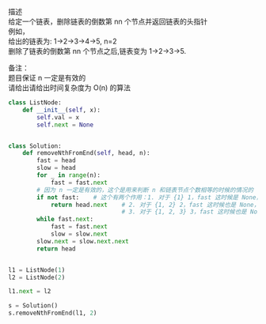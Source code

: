
描述  
给定一个链表，删除链表的倒数第 nn 个节点并返回链表的头指针  
例如，  
给出的链表为: 1→2→3→4→5, n=2  
删除了链表的倒数第 nn 个节点之后,链表变为 1→2→3→5.  

备注：  
题目保证 n 一定是有效的  
请给出请给出时间复杂度为 O(n) 的算法    

```python
class ListNode:
    def __init__(self, x):
        self.val = x
        self.next = None


class Solution:
    def removeNthFromEnd(self, head, n):
        fast = head
        slow = head
        for _ in range(n):
            fast = fast.next
        # 因为 n 一定是有效的，这个是用来判断 n 和链表节点个数相等的时候的情况的  
        if not fast:    # 这个有两个作用：1. 对于 {1} 1，fast 这时候是 None，如果不判断，下面就报错，此时返回的 head.next 是 None  
            return head.next    # 2. 对于 {1, 2} 2，fast 这时候也是 None，如果不判断，下面就报错，此时返回的 head.next 是 {2}    
                                # 3. 对于 {1, 2, 3} 3，fast 这时候也是 None，此时返回的 head.next 是 {2, 3}，next 是一串儿，不是一个      
        while fast.next:
            fast = fast.next
            slow = slow.next
        slow.next = slow.next.next
        return head


l1 = ListNode(1)
l2 = ListNode(2)

l1.next = l2

s = Solution()
s.removeNthFromEnd(l1, 2)
```
